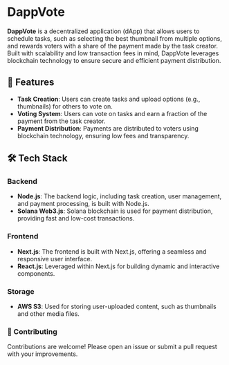 # DappVote

**DappVote** is a decentralized application (dApp) that allows users to schedule tasks, such as selecting the best thumbnail from multiple options, and rewards voters with a share of the payment made by the task creator. Built with scalability and low transaction fees in mind, DappVote leverages blockchain technology to ensure secure and efficient payment distribution.

## 🚀 Features

- **Task Creation**: Users can create tasks and upload options (e.g., thumbnails) for others to vote on.
- **Voting System**: Users can vote on tasks and earn a fraction of the payment from the task creator.
- **Payment Distribution**: Payments are distributed to voters using blockchain technology, ensuring low fees and transparency.

## 🛠️ Tech Stack

### Backend

- **Node.js**: The backend logic, including task creation, user management, and payment processing, is built with Node.js.
- **Solana Web3.js**: Solana blockchain is used for payment distribution, providing fast and low-cost transactions.

### Frontend

- **Next.js**: The frontend is built with Next.js, offering a seamless and responsive user interface.
- **React.js**: Leveraged within Next.js for building dynamic and interactive components.

### Storage

- **AWS S3**: Used for storing user-uploaded content, such as thumbnails and other media files.

### 🤝 Contributing
Contributions are welcome! Please open an issue or submit a pull request with your improvements.

